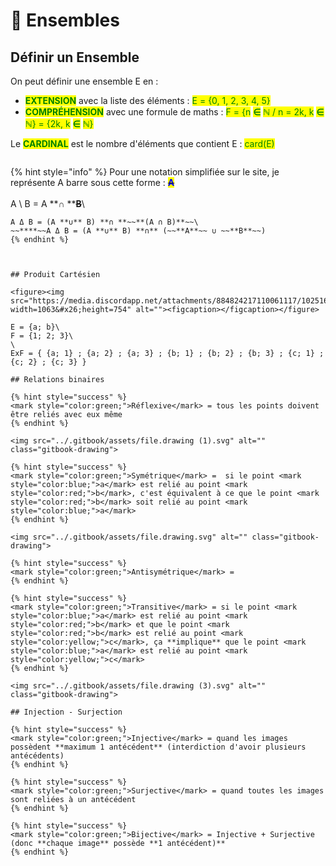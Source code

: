 # 🦤 Ensembles



## Définir un Ensemble

On peut définir une ensemble E en :&#x20;

* <mark style="color:green;">**EXTENSION**</mark> avec la liste des éléments :  <mark style="color:green;">E = {0, 1, 2, 3, 4, 5}</mark>
* <mark style="color:green;">**COMPRÉHENSION**</mark> avec une formule de maths : <mark style="color:green;">F = {n</mark> <mark style="color:green;"></mark><mark style="color:green;">**∈**</mark> <mark style="color:green;"></mark><mark style="color:green;">ℕ / n = 2k, k</mark> <mark style="color:green;"></mark><mark style="color:green;">**∈**</mark> <mark style="color:green;"></mark><mark style="color:green;">ℕ} = {2k, k</mark> <mark style="color:green;"></mark><mark style="color:green;">**∈**</mark> <mark style="color:green;"></mark><mark style="color:green;">ℕ}</mark>

Le <mark style="color:green;">**CARDINAL**</mark> est le nombre d'éléments que contient E : <mark style="color:green;">card(E)</mark>

<figure><img src="https://jeretiens.net/wp-content/uploads/2018/12/ensemble_des_nombres_math%C3%A9matiques_n_z_d_q_r.jpg" alt=""><figcaption></figcaption></figure>

{% hint style="info" %}
Pour une notation simplifiée sur le site, je représente A barre sous cette forme : ~~<mark style="color:blue;">**A**</mark>~~\
\
A \ B = A **∩ **~~**B**~~\
~~~~A Δ B = (A **∪** B) \ (A **∩** B)\
A Δ B = (A **∪** B) **∩ **~~**(A ∩ B)**~~\
~~****~~A Δ B = (A **∪** B) **∩** (~~**A**~~ ∪ ~~**B**~~)
{% endhint %}



## Produit Cartésien

<figure><img src="https://media.discordapp.net/attachments/884824217110061117/1025169498514403388/unknown.png?width=1063&#x26;height=754" alt=""><figcaption></figcaption></figure>

E = {a; b}\
F = {1; 2; 3}\
\
ExF = { {a; 1} ; {a; 2} ; {a; 3} ; {b; 1} ; {b; 2} ; {b; 3} ; {c; 1} ; {c; 2} ; {c; 3} }

## Relations binaires

{% hint style="success" %}
<mark style="color:green;">Réflexive</mark> = tous les points doivent être reliés avec eux même
{% endhint %}

<img src="../.gitbook/assets/file.drawing (1).svg" alt="" class="gitbook-drawing">

{% hint style="success" %}
<mark style="color:green;">Symétrique</mark> =  si le point <mark style="color:blue;">a</mark> est relié au point <mark style="color:red;">b</mark>, c'est équivalent à ce que le point <mark style="color:red;">b</mark> soit relié au point <mark style="color:blue;">a</mark>
{% endhint %}

<img src="../.gitbook/assets/file.drawing.svg" alt="" class="gitbook-drawing">

{% hint style="success" %}
<mark style="color:green;">Antisymétrique</mark> =
{% endhint %}

{% hint style="success" %}
<mark style="color:green;">Transitive</mark> = si le point <mark style="color:blue;">a</mark> est relié au point <mark style="color:red;">b</mark> et que le point <mark style="color:red;">b</mark> est relié au point <mark style="color:yellow;">c</mark>, ça **implique** que le point <mark style="color:blue;">a</mark> est relié au point <mark style="color:yellow;">c</mark>
{% endhint %}

<img src="../.gitbook/assets/file.drawing (3).svg" alt="" class="gitbook-drawing">

## Injection - Surjection

{% hint style="success" %}
<mark style="color:green;">Injective</mark> = quand les images possèdent **maximum 1 antécédent** (interdiction d'avoir plusieurs antécédents)
{% endhint %}

{% hint style="success" %}
<mark style="color:green;">Surjective</mark> = quand toutes les images sont reliées à un antécédent
{% endhint %}

{% hint style="success" %}
<mark style="color:green;">Bijective</mark> = Injective + Surjective (donc **chaque image** possède **1 antécédent)**
{% endhint %}
